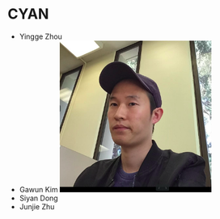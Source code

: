 # CYAN 
- Yingge Zhou
- Gawun Kim <img src="member_pictures/gawun.png" width="300" height="300"> 
- Siyan Dong
- Junjie Zhu
